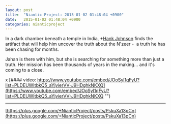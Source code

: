 ```yaml
---
layout: post
title:  "Niantic Project: 2015-01-02 01:48:04 +0900"
date:   2015-01-02 01:48:04 +0900
categories: nianticproject
---
```

In a dark chamber beneath a temple in India, +[Hank Johnson](https://plus.google.com/117792105926525258257 "") finds the artifact that will help him uncover the truth about the N'zeer -  a truth he has been chasing for months. 

Jahan is there with him, but she is searching for something more than just a truth. Her mission has been thousands of years in the making... and it's coming to a close.

x
[#### video: https://www.youtube.com/embed/JOoSyl1qFyU?list=PLDEUWItbkQ5_aYjvierVV-J9HDghkNKXQ](https://www.youtube.com/embed/JOoSyl1qFyU?list=PLDEUWItbkQ5_aYjvierVV-J9HDghkNKXQ "")
- - -
[https://plus.google.com/+NianticProject/posts/PskuXa13pCn](https://plus.google.com/+NianticProject/posts/PskuXa13pCn)
